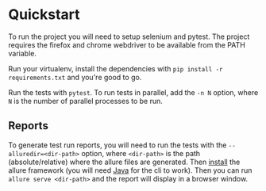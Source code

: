 # Quickstart
To run the project you will need to setup selenium and pytest. The project requires the firefox and chrome
webdriver to be available from the PATH variable. 

Run your virtualenv, install the dependencies with `pip install -r requirements.txt` and you're good to go.

Run the tests with `pytest`. To run tests in parallel, add the `-n N` option, where `N` is the number of parallel 
processes to be run.

## Reports
To generate test run reports, you will need to run the tests with the `--alluredir=<dir-path>` option, 
where `<dir-path>` is the path (absolute/relative) where the allure files are generated. Then 
[install](https://docs.qameta.io/allure/#_installing_a_commandline) the allure framework (you will need 
[Java](https://java.com/download/) for the cli to work). Then you can run `allure serve <dir-path>` and 
the report will display in a browser window.